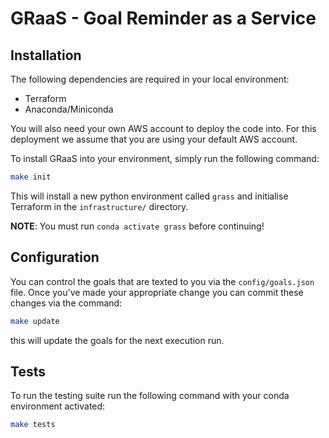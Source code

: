 # GRaaS - Goal Reminder as a Service

## Installation
The following dependencies are required in your local environment:

- Terraform
- Anaconda/Miniconda

You will also need your own AWS account to deploy the code into. For this
deployment we assume that you are using your default AWS account.

To install GRaaS into your environment, simply run the following command:

```bash
make init
```

This will install a new python environment called `grass` and initialise 
Terraform in the `infrastructure/` directory.

**NOTE**: You must run `conda activate grass` before continuing! 


## Configuration
You can control the goals that are texted to you via the `config/goals.json` 
file. Once you've made your appropriate change you can commit these changes
via the command:

```bash
make update
```

this will update the goals for the next execution run.


## Tests
To run the testing suite run the following command with your conda environment 
activated:

```bash
make tests
```